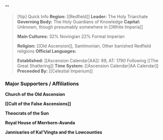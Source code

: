 ""
> [!tip] Quick Info
> **Region:** [[Redfield]]
> **Leader:** The Holy Triarchate
> **Governing Body:** The Holy Guardians of Knowledge
> **Capital:** Unknown, though presumably somewhere in [[White Imperia]]
> 
> **Main Cultures:**
>      32% Novingian
>      22% Formal Imperian
>    
> **Religion:** [[Old Ascension]], Santimonian, Other banished Redfield religions
> **Official Languages:**
> 
> 
> **Established:** [[Ascension Calendar|AA]]: 89, AT: 1790 Following [[The Great Shattering]]
> **Time System:** [[Ascension Calendar|AA Calendar]]
> **Preceeded By:** [[Celestial Imperium]]

### Major Supporters / Affiliations

**Church of the Old Ascension**

**[[Cult of the False Ascensions]]**

**Theocrats of the Sun**

**Royal House of Merrborn-Avanda**

**Jannisaries of Kal'Vingta and the Lowcounties**
